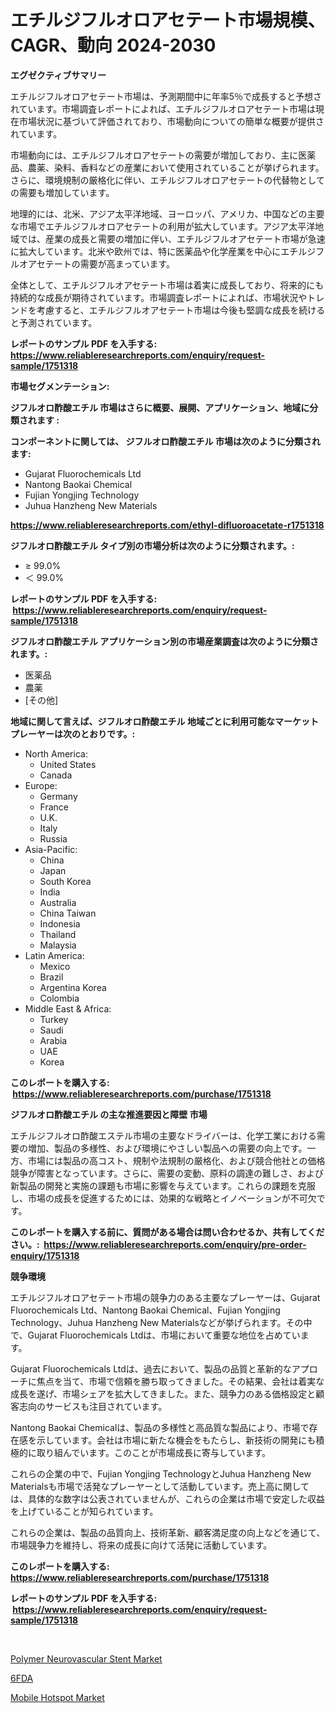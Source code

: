 <p><h1>エチルジフルオロアセテート市場規模、CAGR、動向 2024-2030</h1></p><p><strong>エグゼクティブサマリー</strong></p>
<p><p>エチルジフルオロアセテート市場は、予測期間中に年率5％で成長すると予想されています。市場調査レポートによれば、エチルジフルオロアセテート市場は現在市場状況に基づいて評価されており、市場動向についての簡単な概要が提供されています。</p><p>市場動向には、エチルジフルオロアセテートの需要が増加しており、主に医薬品、農薬、染料、香料などの産業において使用されていることが挙げられます。さらに、環境規制の厳格化に伴い、エチルジフルオロアセテートの代替物としての需要も増加しています。</p><p>地理的には、北米、アジア太平洋地域、ヨーロッパ、アメリカ、中国などの主要な市場でエチルジフルオロアセテートの利用が拡大しています。アジア太平洋地域では、産業の成長と需要の増加に伴い、エチルジフルオアセテート市場が急速に拡大しています。北米や欧州では、特に医薬品や化学産業を中心にエチルジフルオアセテートの需要が高まっています。</p><p>全体として、エチルジフルオアセテート市場は着実に成長しており、将来的にも持続的な成長が期待されています。市場調査レポートによれば、市場状況やトレンドを考慮すると、エチルジフルオアセテート市場は今後も堅調な成長を続けると予測されています。</p></p>
<p><strong>レポートのサンプル PDF を入手する: <a href="https://www.reliableresearchreports.com/enquiry/request-sample/1751318">https://www.reliableresearchreports.com/enquiry/request-sample/1751318</a></strong></p>
<p><strong>市場セグメンテーション:</strong></p>
<p><strong> ジフルオロ酢酸エチル 市場はさらに概要、展開、アプリケーション、地域に分類されます :</strong></p>
<p><strong>コンポーネントに関しては、 ジフルオロ酢酸エチル 市場は次のように分類されます: &nbsp;</strong></p>
<p><ul><li>Gujarat Fluorochemicals Ltd</li><li>Nantong Baokai Chemical</li><li>Fujian Yongjing Technology</li><li>Juhua Hanzheng New Materials</li></ul></p>
<p><strong><a href="https://www.reliableresearchreports.com/ethyl-difluoroacetate-r1751318">https://www.reliableresearchreports.com/ethyl-difluoroacetate-r1751318</a></strong></p>
<p><strong> ジフルオロ酢酸エチル タイプ別の市場分析は次のように分類されます。:</strong></p>
<p><ul><li>≥ 99.0%</li><li>＜ 99.0%</li></ul></p>
<p><strong>レポートのサンプル PDF を入手する: &nbsp;<a href="https://www.reliableresearchreports.com/enquiry/request-sample/1751318">https://www.reliableresearchreports.com/enquiry/request-sample/1751318</a></strong></p>
<p><strong> ジフルオロ酢酸エチル アプリケーション別の市場産業調査は次のように分類されます。:</strong></p>
<p><ul><li>医薬品</li><li>農薬</li><li>[その他]</li></ul></p>
<p><strong>地域に関して言えば、ジフルオロ酢酸エチル 地域ごとに利用可能なマーケットプレーヤーは次のとおりです。:</strong></p>
<p><ul>
    <li>
        North America:
        <ul>
            <li>United States</li>
            <li>Canada</li>
        </ul>
    </li>
    <li>
        Europe:
        <ul>
            <li>Germany</li>
            <li>France</li>
            <li>U.K.</li>
            <li>Italy</li>
            <li>Russia</li>
        </ul>
    </li>
    <li>
        Asia-Pacific:
        <ul>
            <li>China</li>
            <li>Japan</li>
            <li>South Korea</li>
            <li>India</li>
            <li>Australia</li>
            <li>China Taiwan</li>
            <li>Indonesia</li>
            <li>Thailand</li>
            <li>Malaysia</li>
        </ul>
    </li>
    <li>
        Latin America:
        <ul>
            <li>Mexico</li>
            <li>Brazil</li>
            <li>Argentina Korea</li>
            <li>Colombia</li>
        </ul>
    </li>
    <li>
        Middle East & Africa:
        <ul>
            <li>Turkey</li>
            <li>Saudi</li>
            <li>Arabia</li>
            <li>UAE</li>
            <li>Korea</li>
        </ul>
    </li>
    </ul></p>
<p><strong>このレポートを購入する: &nbsp;<a href="https://www.reliableresearchreports.com/purchase/1751318">https://www.reliableresearchreports.com/purchase/1751318</a></strong></p>
<p><strong>ジフルオロ酢酸エチル の主な推進要因と障壁 市場</strong></p>
<p><p>エチルジフルオロ酢酸エステル市場の主要なドライバーは、化学工業における需要の増加、製品の多様性、および環境にやさしい製品への需要の向上です。一方、市場には製品の高コスト、規制や法規制の厳格化、および競合他社との価格競争が障害となっています。さらに、需要の変動、原料の調達の難しさ、および新製品の開発と実施の課題も市場に影響を与えています。これらの課題を克服し、市場の成長を促進するためには、効果的な戦略とイノベーションが不可欠です。</p></p>
<p><strong>このレポートを購入する前に、質問がある場合は問い合わせるか、共有してください。:&nbsp; <a href="https://www.reliableresearchreports.com/enquiry/pre-order-enquiry/1751318">https://www.reliableresearchreports.com/enquiry/pre-order-enquiry/1751318</a></strong></p>
<p><strong>競争環境</strong></p>
<p><p>エチルジフルオロアセテート市場の競争力のある主要なプレーヤーは、Gujarat Fluorochemicals Ltd、Nantong Baokai Chemical、Fujian Yongjing Technology、Juhua Hanzheng New Materialsなどが挙げられます。その中で、Gujarat Fluorochemicals Ltdは、市場において重要な地位を占めています。</p><p>Gujarat Fluorochemicals Ltdは、過去において、製品の品質と革新的なアプローチに焦点を当て、市場で信頼を勝ち取ってきました。その結果、会社は着実な成長を遂げ、市場シェアを拡大してきました。また、競争力のある価格設定と顧客志向のサービスも注目されています。</p><p>Nantong Baokai Chemicalは、製品の多様性と高品質な製品により、市場で存在感を示しています。会社は市場に新たな機会をもたらし、新技術の開発にも積極的に取り組んでいます。このことが市場成長に寄与しています。</p><p>これらの企業の中で、Fujian Yongjing TechnologyとJuhua Hanzheng New Materialsも市場で活発なプレーヤーとして活動しています。売上高に関しては、具体的な数字は公表されていませんが、これらの企業は市場で安定した収益を上げていることが知られています。</p><p>これらの企業は、製品の品質向上、技術革新、顧客満足度の向上などを通じて、市場競争力を維持し、将来の成長に向けて活発に活動しています。</p></p>
<p><strong>このレポートを購入する: &nbsp; <a href="https://www.reliableresearchreports.com/purchase/1751318">https://www.reliableresearchreports.com/purchase/1751318</a></strong></p>
<p><strong>レポートのサンプル PDF を入手する: &nbsp;<a href="https://www.reliableresearchreports.com/enquiry/request-sample/1751318">https://www.reliableresearchreports.com/enquiry/request-sample/1751318</a></strong><strong></strong></p>
<p>&nbsp;</p>
<p><p><a href="https://github.com/okotobwrhuteie/Market-Research-Report-List-2/blob/main/polymer-neurovascular-stent-market.md">Polymer Neurovascular Stent Market</a></p><p><a href="https://github.com/SarahFahey88/Market-Research-Report-List-1/blob/main/558122723216.md">6FDA</a></p><p><a href="https://full-wildebeest-80b.notion.site/Mobile-Hotspot-Market-Insight-Market-Trends-Growth-Forecasted-from-2024-TO-2031-f6189802ad554e61a62eb40b1bbcf749">Mobile Hotspot Market</a></p></p>